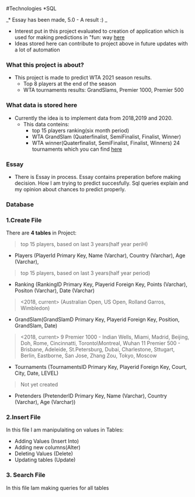 #Technologies
*SQL

_* Essay has been made, 5.0 - A result :) _
* Interest put in this project evaluated to creation of application which is used for  making predictions in "fun: way [here](https://github.com/BartlomiejWarzecha/NewTennisTournament)
* Ideas stored here can contribute to project above in future updates with a lot of automation

### What this project is about?
    
   + This project is made to predict WTA 2021 season results. 
     - Top 8 players at the end of the season
     - WTA tournaments results: GrandSlams, Premier 1000, Premier 500

### What data is stored here    
   + Currently the idea is to implement data from 2018,2019 and 2020. 
       - This data conteins:
           - top 15 players ranking(six month period)
           - WTA GrandSlam (Quaterfinalist, SemiFinalist, Finalist, Winner)
           - WTA winner(Quaterfinalist, SemiFinalist, Finalist, Winners) 24 tournaments which you can find [here](https://fantasy.wtatennis.com/static/how-to-play)
 
### Essay
   + There is Essay in process. Essay contains preperation before making decision. How I am trying to predict succesfully. Sql queries explain and 
   my opinion about chances to predict properly.

### Database

### 1.Create File

There are **4 tables** in Project:
   
   > top 15 players, based on last 3 years(half year periH)
   - Players (PlayerId Primary Key, Name (Varchar), Country (Varchar), Age (Varchar), 

   > top 15 players, based on last 3 years(half year period)
   - Ranking (RankingID Primary Key, Playerid Foreign Key, Points (Varchar), Positon (Varchar), Date (Varchar)

   > <2018, current> (Australian Open, US Open, Rolland Garros, Wimbledon)
   - GrandSlam(GrandSlamD Primary Key, Playerid Foreign Key, Position, GrandSlam, Date)

   > <2018, current> 
   > 9 Premier 1000 - Indian Wells, Miami, Madrid, Beijing, Doh, Rome, Cincinnatti, Toronto\Montreal, Wuhan
   > 11 Premier 500 - Brisbane, Adeleide, St.Petersburg, Dubai, Charlestone, Sttugart, Berlin, Eastborne, San Jose, Zhang Zou, Tokyo, Moscow

   - Tournaments (TournamentsID Primary Key, Playerid Foreign Key, Court, City, Date, LEVEL)

  > Not yet created 

   - Pretenders (PretenderID Primary Key, Name (Varchar), Country (Varchar), Age (Varchar)) 

### 2.Insert File

In this file I am manipulaiting on values in Tables:
   - Adding Values (Insert Into)
   - Adding new columns(Alter)
   - Deleting Values (Delete)
   - Updating tables (Update)

### 3. Search File

In this file Iam making queries for all tables




